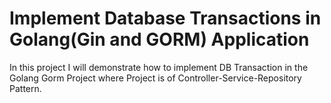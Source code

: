 # Implement Database Transactions in  Golang(Gin and GORM) Application

In this project I will demonstrate how to implement DB Transaction in the Golang Gorm Project where Project is of Controller-Service-Repository Pattern.

